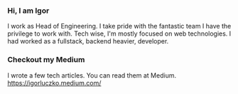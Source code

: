 ### Hi, I am Igor

I work as Head of Engineering.
I take pride with the fantastic team I have the privilege to work with.
Tech wise, I'm mostly focused on web technologies. 
I had worked as a fullstack, backend heavier, developer.


### Checkout my Medium
I wrote a few tech articles. You can read them at Medium.
https://igorluczko.medium.com/
